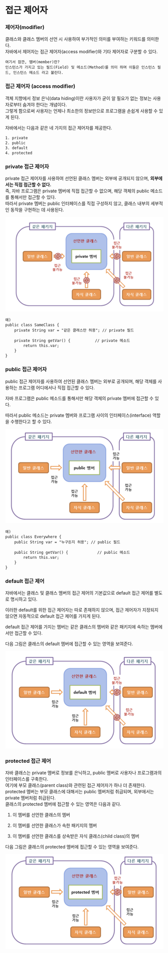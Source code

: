 # 접근 제어자
### 제어자(modifier)
클래스와 클래스 멤버의 선언 시 사용하여 부가적인 의미를 부여하는 키워드를 의미한다.   
자바에서 제어자는 접근 제어자(access modifier)와 기타 제어자로 구분할 수 있다.

```
여기서 잠깐, 멤버(member)란?
인스턴스가 가지고 있는 필드(Field) 및 메소드(Method)를 의미 하며 이들은 인스턴스 필드, 인스턴스 메소드 라고 불린다.
```

### 접근 제어자 (access modifier)
객체 지향에서 정보 은닉(data hiding)이란 사용자가 굳이 알 필요가 없는 정보는 사용자로부터 숨겨야 한다는 개념이다.  
그렇게 함으로써 사용자는 언제나 최소한의 정보만으로 프로그램을 손쉽게 사용할 수 있게 된다.

자바에서는 다음과 같은 네 가지의 접근 제어자를 제공한다.

```
1. private
2. public
3. default
4. protected
```

### private 접근 제어자
private 접근 제어자를 사용하여 선언된 클래스 멤버는 외부에 공개되지 않으며, **외부에서는 직접 접근할 수 없다.**   
즉, 자바 프로그램은 private 멤버에 직접 접근할 수 없으며, 해당 객체의 public 메소드를 통해서만 접근할 수 있다.  
따라서 private 멤버는 public 인터페이스를 직접 구성하지 않고, 클래스 내부의 세부적인 동작을 구현하는 데 사용된다.

<img src = "img/private.png">

```
예)
public class SameClass {
    private String var = "같은 클래스만 허용"; // private 필드

    private String getVar() {           // private 메소드
        return this.var;
    }
}
```

### public 접근 제어자
public 접근 제어자를 사용하여 선언된 클래스 멤버는 외부로 공개되며, 해당 객체를 사용하는 프로그램 어디에서나 직접 접근할 수 있다.

자바 프로그램은 public 메소드를 통해서만 해당 객체의 private 멤버에 접근할 수 있다.

따라서 public 메소드는 private 멤버와 프로그램 사이의 인터페이스(interface) 역할을 수행한다고 할 수 있다.

<img src = "img/public.png">

```
예)
public class Everywhere {
    public String var = "누구든지 허용"; // public 필드

    public String getVar() {             // public 메소드
        return this.var;
    }
}
```


### default 접근 제어
자바에서는 클래스 및 클래스 멤버의 접근 제어의 기본값으로 default 접근 제어를 별도로 명시하고 있다.

이러한 default를 위한 접근 제어자는 따로 존재하지 않으며, 접근 제어자가 지정되지 않으면 자동적으로 default 접근 제어를 가지게 된다.

default 접근 제어를 가지는 멤버는 같은 클래스의 멤버와 같은 패키지에 속하는 멤버에서만 접근할 수 있다.

다음 그림은 클래스의 default 멤버에 접근할 수 있는 영역을 보여준다.

<img src = "img/default.png">

### protected 접근 제어
자바 클래스는 private 멤버로 정보를 은닉하고, public 멤버로 사용자나 프로그램과의 인터페이스를 구축한다.   
여기에 부모 클래스(parent class)와 관련된 접근 제어자가 하나 더 존재한다.   
protected 멤버는 부모 클래스에 대해서는 public 멤버처럼 취급되며, 외부에서는 private 멤버처럼 취급된다.   
클래스의 protected 멤버에 접근할 수 있는 영역은 다음과 같다.
1. 이 멤버를 선언한 클래스의 멤버

2. 이 멤버를 선언한 클래스가 속한 패키지의 멤버

3. 이 멤버를 선언한 클래스를 상속받은 자식 클래스(child class)의 멤버

다음 그림은 클래스의 protected 멤버에 접근할 수 있는 영역을 보여준다.

<img src = "img/protected.png">